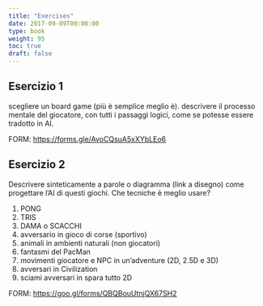 ```yaml
---
title: "Exercises"
date: 2017-09-09T00:00:00
type: book
weight: 95
toc: true
draft: false
---
```


## Esercizio 1
scegliere un board game (più è semplice meglio è).
descrivere il processo mentale del giocatore, con tutti i passaggi logici, come se potesse essere tradotto in AI.

FORM: <https://forms.gle/AvoCQsuA5xXYbLEo6>

## Esercizio 2
Descrivere sinteticamente a parole o diagramma (link a disegno) come progettare l’AI di questi giochi. Che tecniche è meglio usare?
 
1) PONG
2) TRIS
3) DAMA o SCACCHI
4) avversario in gioco di corse (sportivo)
5) animali in ambienti naturali (non giocatori)
6) fantasmi del PacMan
7) movimenti giocatore e NPC in un’adventure (2D, 2.5D e 3D)
8) avversari in Civilization
9) sciami avversari in spara tutto 2D

FORM: <https://goo.gl/forms/QBQBouUtnjQX67SH2>
